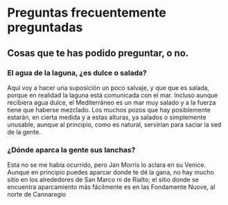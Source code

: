 # Preguntas frecuentemente preguntadas
## Cosas que te has podido preguntar, o no.

### El agua de la laguna, ¿es dulce o salada?

Aquí voy a hacer una suposición un poco salvaje, y que que es salada, porque en realidad la laguna está comunicada con el mar. Incluso aunque recibiera agua dulce, el Mediterráneo es un mar muy salado y a la fuerza tiene que haberse mezclado. Los muchos pozos que hay posiblemente estarán, en cierta medida y a estas alturas, ya salados o simplemente unusable, aunque al principio, como es natural, servirían para saciar la sed de la gente.

### ¿Dónde aparca la gente sus lanchas?

Esta no se me había ocurrido, pero Jan Morris lo aclara en su Venice. Aunque en principio puedes aparcar donde te dé la gana, no hay mucho sitio en los alrededores de San Marco ni de Rialto; el sitio donde se encuentra aparcamiento más fácilmente es en las Fondamente Nuove, al norte de Cannaregio
